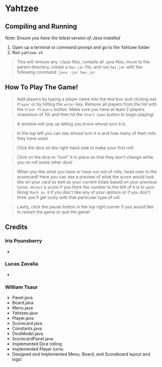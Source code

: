 # Yahtzee

## Compiling and Running
*Note: Ensure you have the latest version of Java installed* 
1. Open up a terminal or command prompt and go to the Yahtzee folder
2. Run `yahtzee.sh`
> This will remove any .class files, compile all .java files, 
> move to the parent directory, create a `hwx.jar` file, 
> and run `hwx.jar` with the following command: `java -jar hwx.jar`

## How To Play The Game!
> Add players by typing a player name into the text box and clicking `Add Player` or by hitting the `enter` key.
> Remove all players from the list with the `Clear Players` button.
> Make sure you have at least 2 players (maximum of 10) and then hit the `Start Game` button to begin playing!


> A window will pop up letting you know whose turn it is.


> In the top left you can see whose turn it is and how many of their rolls they have used.


> Click the dice on the right hand side to make your first roll!


> Click on the dice to "lock" it in place so that they don't change while you re-roll some other dice!


> When you like what you have or have run out of rolls, head over to the scorecard!
> Here you can see a preview of what the score would look like on your card as well as your current totals based on your previous turns.
> `Select` a score if you think the number to the left of it is to your liking!
> `Mark as 0` if you don't like any of your options or if you don't think you'll get lucky with that particular type of roll.


> Lastly, click the pause button in the top right corner if you would like to restart the game or quit the game!


## Credits
### Iris Pounsberry
- 
### Lucas Zavalia
- 
### William Tsaur
- Panel.java
- Board.java
- Menu.java
- Yahtzee.java
- Player.java
- Scorecard.java
- Constants.java
- DiceModel.java
- ScorecardPanel.java
- Implemented Dice rolling
- Implemented Player turns
- Designed and Implemented Menu, Board, and Scoreboard layout and logic
